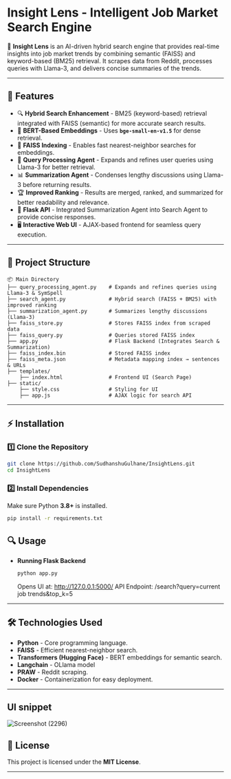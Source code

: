 # Insight Lens - Intelligent Job Market Search Engine

🚀 **Insight Lens** is an AI-driven hybrid search engine that provides real-time insights into job market trends by combining semantic (FAISS) and keyword-based (BM25) retrieval. It scrapes data from Reddit, processes queries with Llama-3, and delivers concise summaries of the trends.

---

## **🚀 Features**
- 🔍 **Hybrid Search Enhancement** - BM25 (keyword-based) retrieval integrated with FAISS (semantic) for more accurate search results.
- 🤖 **BERT-Based Embeddings** - Uses **`bge-small-en-v1.5`** for dense retrieval.
- 🔗 **FAISS Indexing** - Enables fast nearest-neighbor searches for embeddings.
- 🧠 **Query Processing Agent** - Expands and refines user queries using Llama-3 for better retrieval.
- 📊 **Summarization Agent** - Condenses lengthy discussions using Llama-3 before returning results.
- 🏆 **Improved Ranking** - Results are merged, ranked, and summarized for better readability and relevance.
- 🚀 **Flask API** - Integrated Summarization Agent into Search Agent to provide concise responses.
- 🖥 **Interactive Web UI** - AJAX-based frontend for seamless query execution.

---

## **📂 Project Structure**
```
📦 Main Directory
├── query_processing_agent.py    # Expands and refines queries using Llama-3 & SymSpell
├── search_agent.py              # Hybrid search (FAISS + BM25) with improved ranking
├── summarization_agent.py       # Summarizes lengthy discussions (Llama-3)
├── faiss_store.py               # Stores FAISS index from scraped data
├── faiss_query.py               # Queries stored FAISS index
├── app.py                       # Flask Backend (Integrates Search & Summarization)
├── faiss_index.bin              # Stored FAISS index
├── faiss_meta.json              # Metadata mapping index → sentences & URLs
├── templates/
    ├── index.html               # Frontend UI (Search Page)
├── static/
    ├── style.css                # Styling for UI
    ├── app.js                   # AJAX logic for search API

```

---

## **⚡ Installation**
### **1️⃣ Clone the Repository**
```sh
git clone https://github.com/SudhanshuGulhane/InsightLens.git
cd InsightLens
```

### **2️⃣ Install Dependencies**
Make sure Python **3.8+** is installed.
```sh
pip install -r requirements.txt
```

## **🔍 Usage**
- **Running Flask Backend**
  ```sh
  python app.py
  ```
  Opens UI at: http://127.0.0.1:5000/
  API Endpoint: /search?query=current job trends&top_k=5
---

## **🛠 Technologies Used**
- **Python** - Core programming language.
- **FAISS** - Efficient nearest-neighbor search.
- **Transformers (Hugging Face)** - BERT embeddings for semantic search.
- **Langchain** - OLlama model
- **PRAW** - Reddit scraping.
- **Docker** - Containerization for easy deployment.

---

## UI snippet

![Screenshot (2296)](https://github.com/user-attachments/assets/2029f4be-279c-4dc5-9ca5-bba264c63f34)


## **📜 License**
This project is licensed under the **MIT License**.

---
